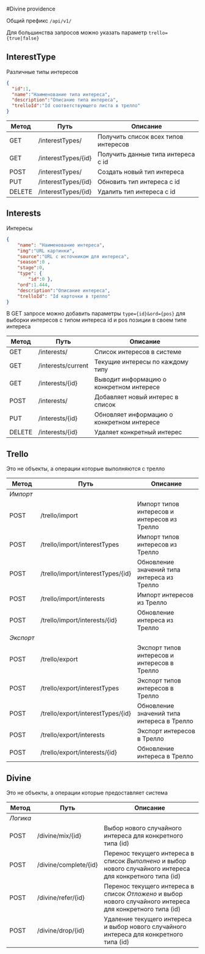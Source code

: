 #Divine providence

Общий префикс
`/api/v1/`

Для большинства запросов можно указать параметр `trello={true|false}`

InterestType
---
Различные типы интересов

```json
{
  "id":1,
  "name":"Наименование типа интереса",
  "description":"Описание типа интереса",
  "trelloId":"Id соответствующего листа в трелло"
}
```

| Метод | Путь | Описание |
| ----  | ---- | ----  |
| GET  | /interestTypes/ | Получить список всех типов интересов  |
| GET  | /interestTypes/{id} | Получить данные типа интереса с id  |
| POST  | /interestTypes/ | Создать новый тип интереса  |
| PUT  | /interestTypes/{id} | Обновить тип интереса с id |
| DELETE  | /interestTypes/{id} | Удалить тип интереса с id  |



Interests
---
Интересы 
```json
{
    "name": "Наименование интереса",
    "img":"URL картинки",
    "source":"URL с источником для интереса",
    "season":0 ,
    "stage":0,
    "type": {
        "id":0 },                    
    "ord":1.444,
    "description":"Описание интереса",
    "trelloId": "Id карточки в трелло"
}
```
В GET запросе можно добавить параметры `type={id}&ord={pos}` для выборки интересов с типом интереса id и pos позиции в своем типе интереса

| Метод | Путь | Описание |
| ----  | ---- | ----  |
| GET | /interests/ | Список интересов в системе |
| GET | /interests/current | Текущие интересы по каждому типу |
| GET | /interests/{id} | Выводит информацию о конкретном интересе |
| POST | /interests/ | Добавляет новый интерес в список |
| PUT | /interests/{id} | Обновляет информацию о конкретном интересе |
| DELETE | /interests/{id} | Удаляет конкретный интерес |

Trello
---
Это не объекты, а операции которые выполняются с трелло

| Метод | Путь | Описание |
| ----  | ---- | ----  |
|*Импорт*||
| POST | /trello/import | Импорт типов интересов и интересов из Трелло |
| POST | /trello/import/interestTypes | Импорт типов интересов из Трелло |
| POST | /trello/import/interestTypes/{id} | Обновление значений типа интереса из Трелло |
| POST | /trello/import/interests | Импорт интересов из Трелло |
| POST | /trello/import/interests/{id} | Обновление интереса из Трелло |
|*Экспорт*||
| POST | /trello/export | Экспорт типов интересов и интересов в Трелло |
| POST | /trello/export/interestTypes | Экспорт типов интересов в Трелло |
| POST | /trello/export/interestTypes/{id} | Обновление значений типа интереса в Трелло |
| POST | /trello/export/interests | Экспорт интересов в Трелло |
| POST | /trello/export/interests/{id} | Обновление интереса в Трелло |

Divine
---
Это не объекты, а операции которые предоставляет система

| Метод | Путь | Описание |
| ----  | ---- | ----  |
|*Логика*||
| POST | /divine/mix/{id} | Выбор нового случайного интереса для конкретного типа (id)|
| POST | /divine/complete/{id} | Перенос текущего интереса в список _*Выполнено*_ и выбор нового случайного интереса для конкретного типа (id)|
| POST | /divine/refer/{id} | Перенос текущего интереса в список _*Отложено*_ и выбор нового случайного интереса для конкретного типа (id)|
| POST | /divine/drop/{id} | Удаление текущего интереса и выбор нового случайного интереса для конкретного типа (id)|
